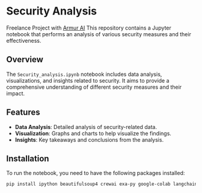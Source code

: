 # Security Analysis
Freelance Project with [Armur AI](https://github.com/Armur-Ai)
This repository contains a Jupyter notebook that performs an analysis of various security measures and their effectiveness.

## Overview

The `Security_analysis.ipynb` notebook includes data analysis, visualizations, and insights related to security. It aims to provide a comprehensive understanding of different security measures and their impact.

## Features

- **Data Analysis**: Detailed analysis of security-related data.
- **Visualization**: Graphs and charts to help visualize the findings.
- **Insights**: Key takeaways and conclusions from the analysis.

## Installation

To run the notebook, you need to have the following packages installed:

```bash
pip install ipython beautifulsoup4 crewai exa-py google-colab langchain langchain-groq selenium
